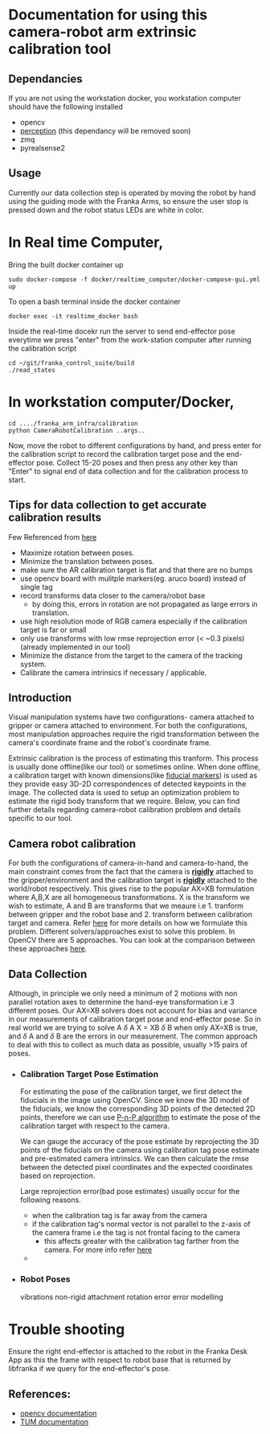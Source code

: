 # Documentation for using this camera-robot arm extrinsic calibration tool 


## Dependancies
If you are not using the workstation docker, you workstation computer should have the following installed 

- opencv 
- [perception](https://github.com/BerkeleyAutomation/perception) (this dependancy will be removed soon)
- zmq 
- pyrealsense2 

## Usage
Currently our data collection step is operated by moving the robot by hand using the guiding mode with the Franka Arms, so ensure the user stop is pressed down and the robot status LEDs are white in color. 
# In Real time Computer,
Bring the built docker container up 
```
sudo docker-compose -f docker/realtime_computer/docker-compose-gui.yml up 
```

To open a bash terminal inside the docker container 
```
docker exec -it realtime_docker bash
```
Inside the real-time docekr run the server to send end-effector pose everytime we press "enter" from the work-station computer after running the calibration script
```
cd ~/git/franka_control_suite/build 
./read_states
```
# In workstation computer/Docker,
```
cd ..../franka_arm_infra/calibration
python CameraRobotCalibration ..args..
```
Now, move the robot to different configurations by hand, and press enter for the calibration script to record the calibration target pose and the end-effector pose. Collect 15-20 poses and then press any other key than "Enter" to signal end of data collection and for the calibration process to start. 

## Tips for data collection to get accurate calibration results
Few Referenced from [here](https://github.com/IFL-CAMP/easy_handeye#:~:text=can%27t%20hurt%20either.-,Tips%20for%20accuracy,-The%20following%20tips)
- Maximize rotation between poses.
- Minimize the translation between poses.
- make sure the AR calibration target is flat and that there are no bumps
- use opencv board with mulitple markers(eg. aruco board) instead of single tag 
- record transforms data closer to the camera/robot base 
    - by doing this, errors in rotation are not propagated as large errors in translation. 
- use high resolution mode of RGB camera especially if the calibration target is far or small
- only use transforms with low rmse reprojection error (< ~0.3 pixels) (already implemented in our tool)
- Minimize the distance from the target to the camera of the tracking system.
- Calibrate the camera intrinsics if necessary / applicable.







 


## Introduction 
Visual manipulation systems have two configurations- camera attached to gripper or camera attached to environment. For both the configurations, most manipulation approaches require the rigid transformation between the camera's coordinate frame and the robot's coordinate frame. 

Extrinsic calibration is the process of estimating this tranform. This process is usually done offline(like our tool) or sometimes online. When done offline, a calibration target with known dimensions(like [fiducial markers](/https://link.springer.com/content/pdf/10.1007/s10846-020-01307-9.pdf)) is used as they provide easy 3D-2D correspondences of detected keypoints in the image. The collected data is used to setup an optimization problem to estimate the rigid body transform that we require. Below, you can find further details regarding camera-robot calibration problem and details specific to our tool. 

## Camera robot calibration 

For both the configurations of camera-in-hand and camera-to-hand, the main constraint comes from the fact that the camera is <ins>**rigidly**</ins> attached to the gripper/environment and the calibration target is <ins>**rigidly**</ins> attached to the world/robot respectively. This gives rise to the popular AX=XB formulation where A,B,X are all homogeneous transformations. X is the transform we wish to estimate, A and B are transforms that we meaure i.e 1. tranform between gripper and the robot base and 2. transform between calibration target and camera. Refer [here](https://docs.opencv.org/4.5.4/d9/d0c/group__calib3d.html#gaebfc1c9f7434196a374c382abf43439b) for more details on how we formulate this problem. Different solvers/approaches exist to solve this problem. In OpenCV there are 5 approaches. You can look at the comparison between these approaches [here](https://journals.plos.org/plosone/article?id=10.1371/journal.pone.0273261).   

## Data Collection 
Although, in principle we only need a minimum of 2 motions with non parallel rotation axes to determine the hand-eye transformation i.e  3 different poses. Our AX=XB solvers does not account for bias and variance in our measurements of calibration target pose and end-effector pose. So in real world we are trying to solve A $\delta$ A X = XB $\delta$ B when only AX=XB is true, and $\delta$ A and $\delta$ B are the errors in our measurement. The common approach to deal with this to collect as much data as possible, usually >15 pairs of poses. 

- ### Calibration Target Pose Estimation 
    For estimating the pose of the calibration target, we first detect the fiducials in the image using OpenCV. Since we know the 3D model of the fiducials, we know the corresponding 3D points of the detected 2D points, therefore we can use [P-n-P algorithm](https://docs.opencv.org/3.4/d9/d0c/group__calib3d.html#ga357634492a94efe8858d0ce1509da869) to estimate the pose of the calibration target with respect to the camera. 

    We can gauge the accuracy of the pose estimate by reprojecting the 3D points of the fiducials on the camera using calibration tag pose estimate and pre-estimated camera intrinsics. We can then calculate the rmse between the detected pixel coordinates and the expected coordinates based on reprojection. 

    Large reprojection error(bad pose estimates) usually occur for the following reasons. 
    - when the calibration tag is far away from the camera 
    - if the calibration tag's normal vector is not parallel to the z-axis of the camera frame i.e the tag is not frontal facing to the camera 
        - this affects greater with the calibration tag farther from the camera. For more info refer [here](https://www.semanticscholar.org/paper/Analysis-of-Tracking-Accuracy-for-Single-Camera-Pentenrieder/70c5d9b33a978ff2d03eeaa627afaf4f6f609a1f) 
    - 
- ### Robot Poses 
    vibrations
    non-rigid attachment 
    rotation error 
    error modelling




# Trouble shooting
Ensure the right end-effector is attached to the robot in the Franka Desk App as this the frame with respect to robot base that is returned by libfranka if we query for the end-effector's pose. 

## References: 
- [opencv documentation]( https://docs.opencv.org/4.5.4/d9/d0c/group__calib3d.html#gaebfc1c9f7434196a374c382abf43439b)
- [TUM documentation](https://campar.in.tum.de/Chair/HandEyeCalibration)